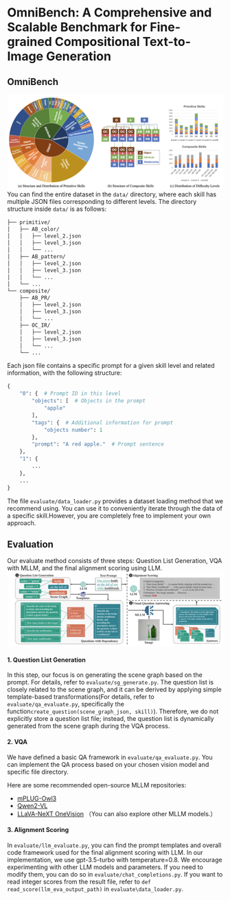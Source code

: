 # OmniBench: A Comprehensive and Scalable Benchmark for Fine-grained Compositional Text-to-Image Generation

<!-- Name<sup>1</sup>, Name<sup>1</sup>,Name<sup>3</sup>, Name<sup>2</sup>.

**<sup>1</sup>HDU, <sup>2</sup>, <sup>3</sup>** -->

<!-- <a href=''><img src='https://img.shields.io/badge/Project-Page-Green'></a>
<a href=''><img src='https://img.shields.io/badge/SkillBench-Paper-red'></a> 
<a href=''><img src='https://img.shields.io/badge/SkillBench-Arxiv-red'></a>  -->



## **OmniBench**
![alt text](examples/overview.png)
You can find the entire dataset in the `data/` directory, where each skill has multiple JSON files corresponding to different levels.
The directory structure inside `data/` is as follows:
```
├── primitive/
│   ├── AB_color/
│   │   ├── level_2.json
│   │   ├── level_3.json
│   │   └── ...
│   ├── AB_pattern/
│   │   ├── level_2.json
│   │   ├── level_3.json
│   │   └── ...
│   └── ...
└── composite/
    ├── AB_PR/
    │   ├── level_2.json
    │   ├── level_3.json
    │   └── ...
    ├── OC_IR/
    │   ├── level_2.json
    │   ├── level_3.json
    │   └── ...
    └── ...
```
Each json file contains a specific prompt for a given skill level and related information, with the following structure:
```python
{
    "0": {  # Prompt ID in this level
        "objects": [  # Objects in the prompt
            "apple"  
        ],
        "tags": {  # Additional information for prompt
            "objects number": 1 
        },
        "prompt": "A red apple."  # Prompt sentence
    },
    "1": {
        ...
    },
    ...
}
```

The file `evaluate/data_loader.py` provides a dataset loading method that we recommend using. You can use it to conveniently iterate through the data of a specific skill.However, you are completely free to implement your own approach.

## **Evaluation**
Our evaluate method consists of three steps: Question List Generation, VQA with MLLM, and the final alignment scoring using LLM.
![alt text](examples/evaluation_pipeline.png)



#### 1. Question List Generation

In this step, our focus is on generating the scene graph based on the prompt. For details, refer to `evaluate/sg_generate.py`. The question list is closely related to the scene graph, and it can be derived by applying simple template-based transformations(For details, refer to `evaluate/qa_evaluate.py`, specifically the function`create_question(scene_graph_json, skill)`). Therefore, we do not explicitly store a question list file; instead, the question list is dynamically generated from the scene graph during the VQA process.
#### 2. VQA
We have defined a basic QA framework in `evaluate/qa_evaluate.py`. You can implement the QA process based on your chosen vision model and specific file directory.

Here are some recommended open-source MLLM repositories:

- [mPLUG-Owl3](https://github.com/X-PLUG/mPLUG-Owl/tree/main/mPLUG-Owl3)
- [Qwen2-VL](https://github.com/QwenLM/Qwen2.5-VL)
- [LLaVA-NeXT OneVision](https://github.com/LLaVA-VL/LLaVA-NeXT/blob/main/docs/LLaVA_OneVision_Tutorials.ipynb)
（You can also explore other MLLM models.）

#### 3. Alignment Scoring

In `evaluate/llm_evaluate.py`, you can find the prompt templates and overall code framework used for the final alignment scoring with LLM. In our implementation, we use gpt-3.5-turbo with temperature=0.8. We encourage experimenting with other LLM models and parameters. If you need to modify them, you can do so in `evaluate/chat_completions.py`.
If you want to read integer scores from the result file, refer to `def read_score(llm_eva_output_path)` in `evaluate\data_loader.py`.



